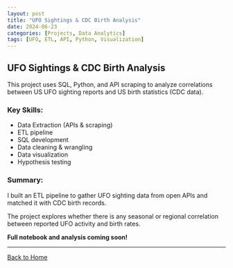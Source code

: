 ```yaml
---
layout: post
title: "UFO Sightings & CDC Birth Analysis"
date: 2024-06-23
categories: [Projects, Data Analytics]
tags: [UFO, ETL, API, Python, Visualization]
---
```


## UFO Sightings & CDC Birth Analysis

This project uses SQL, Python, and API scraping to analyze correlations between US UFO sighting reports and US birth statistics (CDC data).

### Key Skills:

- Data Extraction (APIs & scraping)
- ETL pipeline
- SQL development
- Data cleaning & wrangling
- Data visualization
- Hypothesis testing

### Summary:

I built an ETL pipeline to gather UFO sighting data from open APIs and matched it with CDC birth records.

The project explores whether there is any seasonal or regional correlation between reported UFO activity and birth rates.

**Full notebook and analysis coming soon!**

---

[Back to Home](/)
